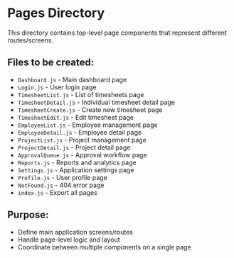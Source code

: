 # Pages Directory

This directory contains top-level page components that represent different routes/screens.

## Files to be created:

- `Dashboard.js` - Main dashboard page
- `Login.js` - User login page
- `TimesheetList.js` - List of timesheets page
- `TimesheetDetail.js` - Individual timesheet detail page
- `TimesheetCreate.js` - Create new timesheet page
- `TimesheetEdit.js` - Edit timesheet page
- `EmployeeList.js` - Employee management page
- `EmployeeDetail.js` - Employee detail page
- `ProjectList.js` - Project management page
- `ProjectDetail.js` - Project detail page
- `ApprovalQueue.js` - Approval workflow page
- `Reports.js` - Reports and analytics page
- `Settings.js` - Application settings page
- `Profile.js` - User profile page
- `NotFound.js` - 404 error page
- `index.js` - Export all pages

## Purpose:
- Define main application screens/routes
- Handle page-level logic and layout
- Coordinate between multiple components on a single page
